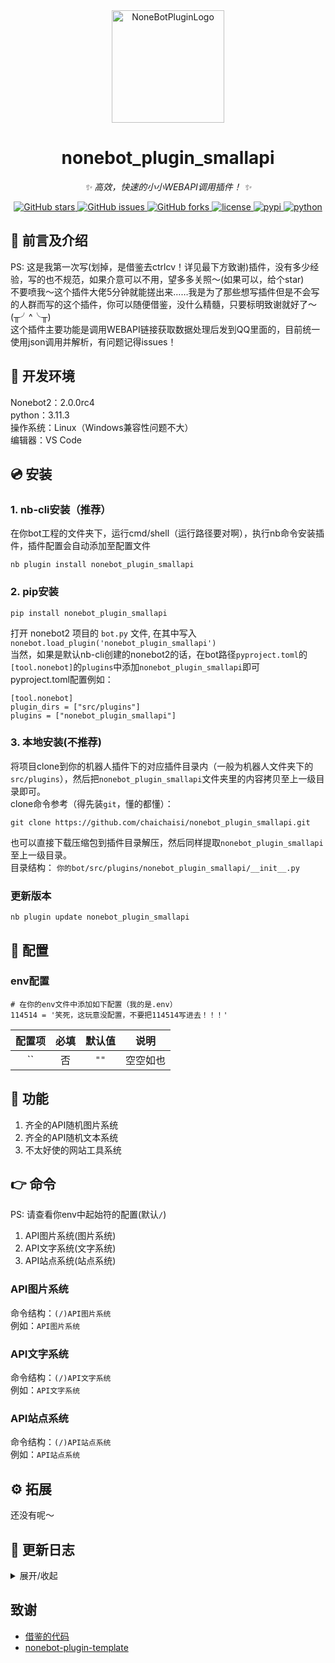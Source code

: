 <div align="center">
  <a href="https://v2.nonebot.dev/store"><img src="https://v2.nonebot.dev/logo.png" width="180" height="180" alt="NoneBotPluginLogo"></a>
  <br>
</div>

<div align="center">

# nonebot_plugin_smallapi

_✨ 高效，快速的小小WEBAPI调用插件！ ✨_


<a href="https://github.com/chaichaisi/nonebot_plugin_smallapi/stargazers">
    <img alt="GitHub stars" src="https://img.shields.io/github/stars/chaichaisi/nonebot_plugin_smallapi?color=%09%2300BFFF&style=flat-square">
</a>
<a href="https://github.com/chaichaisi/nonebot_plugin_smallapi/issues">
    <img alt="GitHub issues" src="https://img.shields.io/github/issues/chaichaisi/nonebot_plugin_smallapi?color=Emerald%20green&style=flat-square">
</a>
<a href="https://github.com/chaichaisi/nonebot_plugin_smallapi/network">
    <img alt="GitHub forks" src="https://img.shields.io/github/forks/chaichaisi/nonebot_plugin_smallapi?color=%2300BFFF&style=flat-square">
</a>
<a href="./LICENSE">
    <img src="https://img.shields.io/github/license/chaichaisi/nonebot_plugin_smallapi.svg" alt="license">
</a>
<a href="https://pypi.python.org/pypi/nonebot_plugin_smallapi">
    <img src="https://img.shields.io/pypi/v/nonebot_plugin_smallapi.svg" alt="pypi">
</a>
<a href="https://www.python.org">
    <img src="https://img.shields.io/badge/python-3.9+-blue.svg" alt="python">
</a>

</div>


## 📖 前言及介绍

PS: 这是我第一次写(划掉，是借鉴去ctrlcv！详见最下方致谢)插件，没有多少经验，写的也不规范，如果介意可以不用，望多多关照～(如果可以，给个star)  
不要喷我～这个插件大佬5分钟就能搓出来……我是为了那些想写插件但是不会写的人群而写的这个插件，你可以随便借鉴，没什么精髓，只要标明致谢就好了～(╥╯^╰╥)  
这个插件主要功能是调用WEBAPI链接获取数据处理后发到QQ里面的，目前统一使用json调用并解析，有问题记得issues！

## 🔧 开发环境
Nonebot2：2.0.0rc4  
python：3.11.3  
操作系统：Linux（Windows兼容性问题不大）  
编辑器：VS Code

## 💿 安装  

### 1. nb-cli安装（推荐）

在你bot工程的文件夹下，运行cmd/shell（运行路径要对啊），执行nb命令安装插件，插件配置会自动添加至配置文件  
```
nb plugin install nonebot_plugin_smallapi
```

### 2. pip安装
```
pip install nonebot_plugin_smallapi
```  
打开 nonebot2 项目的 ```bot.py``` 文件, 在其中写入  
```nonebot.load_plugin('nonebot_plugin_smallapi')```  
当然，如果是默认nb-cli创建的nonebot2的话，在bot路径```pyproject.toml```的```[tool.nonebot]```的```plugins```中添加```nonebot_plugin_smallapi```即可  
pyproject.toml配置例如：  
``` 
[tool.nonebot]
plugin_dirs = ["src/plugins"]
plugins = ["nonebot_plugin_smallapi"]
``` 

### 3. 本地安装(不推荐)

将项目clone到你的机器人插件下的对应插件目录内（一般为机器人文件夹下的`src/plugins`），然后把`nonebot_plugin_smallapi`文件夹里的内容拷贝至上一级目录即可。  
clone命令参考（得先装`git`，懂的都懂）：
```
git clone https://github.com/chaichaisi/nonebot_plugin_smallapi.git
``` 
也可以直接下载压缩包到插件目录解压，然后同样提取`nonebot_plugin_smallapi`至上一级目录。  
目录结构： ```你的bot/src/plugins/nonebot_plugin_smallapi/__init__.py```  

### 更新版本
```
nb plugin update nonebot_plugin_smallapi
```

## 🔧 配置

### env配置
```
# 在你的env文件中添加如下配置（我的是.env）  
114514 = '笑死，这玩意没配置，不要把114514写进去！！！'

```
|       配置项        | 必填 | 默认值  |                      说明                      |  
|:----------------:|:----:|:----:|:----------------------------:|  
| `` | 否 | `""` | 空空如也 |



## 🎉 功能
  
  1. 齐全的API随机图片系统  
  2. 齐全的API随机文本系统  
  3. 不太好使的网站工具系统

## 👉 命令
  
  PS: 请查看你env中起始符的配置(默认```/```)  
  1. API图片系统(图片系统)  
  2. API文字系统(文字系统)
  3. API站点系统(站点系统)

### API图片系统
命令结构：```(/)API图片系统```  
例如：```API图片系统```  

### API文字系统
命令结构：```(/)API文字系统```  
例如：```API文字系统```  

### API站点系统
命令结构：```(/)API站点系统```  
例如：```API站点系统```

## ⚙ 拓展
 
 还没有呢～

## 📝 更新日志

<details>
<summary>展开/收起</summary>

### 1.0.0

- 插件初次发布  
  
### 1.0.1

- 修复依赖问题

</details>

## 致谢
- [借鉴的代码](https://github.com/lgc-NB2Dev/ShigureBot/blob/main/src/plugins/shigure_bot/plugins/site_tool/__main__.py)
- [nonebot-plugin-template](https://github.com/A-kirami/nonebot-plugin-template)
